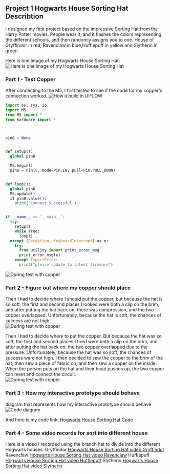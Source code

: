 ## Project 1 Hogwarts House Sorting Hat Describtion  
I designed my first project based on the impressive Sorting Hat from the Harry Potter movies. 
People wear it, and it flashes the colors representing the different schools, and then randomly assigns you to one.
House of Gryffindor in red, Ravenclaw in blue,Hufflepuff in yellow and Slytherin in green.  

Here is one image of my Hogwarts House Sorting Hat:
![Here is one image of my Hogwarts House Sorting Hat](Hat.png)


### Part 1 - Test Copper
After connecting to the M5, I first tested to see if the code for my copper's connection worked.
![How it build in UIFLOW](UIFLOW.png)
```Python
import os, sys, io
import M5
from M5 import *
from hardware import *



pin8 = None


def setup():
  global pin8

  M5.begin()
  pin8 = Pin(8, mode=Pin.IN, pull=Pin.PULL_DOWN)


def loop():
  global pin8
  M5.update()
  if pin8.value():
    print('Connect Successful')


if __name__ == '__main__':
  try:
    setup()
    while True:
      loop()
  except (Exception, KeyboardInterrupt) as e:
    try:
      from utility import print_error_msg
      print_error_msg(e)
    except ImportError:
      print("please update to latest firmware")
```
![During test with copper](Copper.png)

### Part 2 - Figure out where my copper should place
Then I had to decide where I should put the copper, but because the hat is so soft,
the first and second places I looked were both a clip on the brim, and after putting the hat back on, 
there was compression, and the two copper overlapped. Unfortunately, because the hat is soft, the chances of success are not high.  
![During test with copper](position1.png)  

Then I had to decide where to put the copper. But because the hat was so soft, the first and second places I tried were both a clip on the brim, and after putting the hat back on, the two copper overlapped due to the pressure. Unfortunately, because the hat was so soft, the chances of success were not high.
I then decided to sew the copper to the brim of the hat, then sew a piece of fabric on, and then sew a copper on the inside. When the person puts on the hat and their head pushes up, the two copper can meet and connect the circuit.  
![During test with copper](Sew.JPG)  

### Part 3 - How my interactive prototype should behave
diagram that represents how my interactive prototype should behave
![Code diagram](Diagram.png)  

And here is my code link:
[Hogwarts House Sorting Hat Code](main.py)

### Part 4 - Some video records for sort into different house
Here is a video I recorded using the branch hat to divide into the different Hogwarts houses.
Gryffindor
[Hogwarts House Sorting Hat video Gryffindor](Gryf.MOV)
Ravenclaw
[Hogwarts House Sorting Hat video Ravenclaw](Raven.mov)
Hufflepuff
[Hogwarts House Sorting Hat video Hufflepuff](Huff.MOV)
Slytherin
[Hogwarts House Sorting Hat video Slytherin](Sly.MOV)





